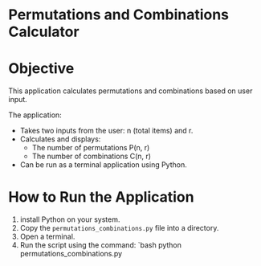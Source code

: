 # Permutations and Combinations Calculator

# Objective

This application calculates permutations and combinations based on user input. 

The application:
- Takes two inputs from the user: n (total items) and r.
- Calculates and displays:
  - The number of permutations P(n, r)
  - The number of combinations C(n, r)
- Can be run as a terminal application using Python.

# How to Run the Application

1.  install Python on your system.
2. Copy the `permutations_combinations.py` file into a directory.
3. Open a terminal.
4. Run the script using the command:
   `bash
   python permutations_combinations.py
